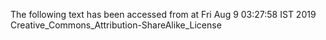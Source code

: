 The following text has been accessed from at Fri Aug 9 03:27:58 IST 2019
Creative_Commons_Attribution-ShareAlike_License
